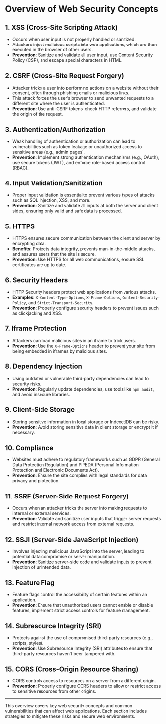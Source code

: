 # Overview of Web Security Concepts

## 1. XSS (Cross-Site Scripting Attack)
- Occurs when user input is not properly handled or sanitized.
- Attackers inject malicious scripts into web applications, which are then executed in the browser of other users.
- **Prevention**: Sanitize and validate all user input, use Content Security Policy (CSP), and escape special characters in HTML.

## 2. CSRF (Cross-Site Request Forgery)
- Attacker tricks a user into performing actions on a website without their consent, often through phishing emails or malicious links.
- This attack forces the user’s browser to send unwanted requests to a different site where the user is authenticated.
- **Prevention**: Use anti-CSRF tokens, check HTTP referrers, and validate the origin of the request.

## 3. Authentication/Authorization
- Weak handling of authentication or authorization can lead to vulnerabilities such as token leakage or unauthorized access to sensitive areas (e.g., admin pages).
- **Prevention**: Implement strong authentication mechanisms (e.g., OAuth), use secure tokens (JWT), and enforce role-based access control (RBAC).

## 4. Input Validation/Sanitization
- Proper input validation is essential to prevent various types of attacks such as SQL Injection, XSS, and more.
- **Prevention**: Sanitize and validate all inputs at both the server and client sides, ensuring only valid and safe data is processed.

## 5. HTTPS
- HTTPS ensures secure communication between the client and server by encrypting data.
- **Benefits**: Protects data integrity, prevents man-in-the-middle attacks, and assures users that the site is secure.
- **Prevention**: Use HTTPS for all web communications, ensure SSL certificates are up to date.

## 6. Security Headers
- HTTP Security headers protect web applications from various attacks.
- **Examples**: `X-Content-Type-Options`, `X-Frame-Options`, `Content-Security-Policy`, and `Strict-Transport-Security`.
- **Prevention**: Properly configure security headers to prevent issues such as clickjacking and XSS.

## 7. Iframe Protection
- Attackers can load malicious sites in an iframe to trick users.
- **Prevention**: Use the `X-Frame-Options` header to prevent your site from being embedded in iframes by malicious sites.

## 8. Dependency Injection
- Using outdated or vulnerable third-party dependencies can lead to security risks.
- **Prevention**: Regularly update dependencies, use tools like `npm audit`, and avoid insecure libraries.

## 9. Client-Side Storage
- Storing sensitive information in local storage or IndexedDB can be risky.
- **Prevention**: Avoid storing sensitive data in client storage or encrypt it if necessary.

## 10. Compliance
- Websites must adhere to regulatory frameworks such as GDPR (General Data Protection Regulation) and PIPEDA (Personal Information Protection and Electronic Documents Act).
- **Prevention**: Ensure the site complies with legal standards for data privacy and protection.

## 11. SSRF (Server-Side Request Forgery)
- Occurs when an attacker tricks the server into making requests to internal or external services.
- **Prevention**: Validate and sanitize user inputs that trigger server requests and restrict internal network access from external requests.

## 12. SSJI (Server-Side JavaScript Injection)
- Involves injecting malicious JavaScript into the server, leading to potential data compromise or server manipulation.
- **Prevention**: Sanitize server-side code and validate inputs to prevent injection of unintended data.

## 13. Feature Flag
- Feature flags control the accessibility of certain features within an application.
- **Prevention**: Ensure that unauthorized users cannot enable or disable features, implement strict access controls for feature management.

## 14. Subresource Integrity (SRI)
- Protects against the use of compromised third-party resources (e.g., scripts, styles).
- **Prevention**: Use Subresource Integrity (SRI) attributes to ensure that third-party resources haven’t been tampered with.

## 15. CORS (Cross-Origin Resource Sharing)
- CORS controls access to resources on a server from a different origin.
- **Prevention**: Properly configure CORS headers to allow or restrict access to sensitive resources from other origins.

---

This overview covers key web security concepts and common vulnerabilities that can affect web applications. Each section includes strategies to mitigate these risks and secure web environments.
